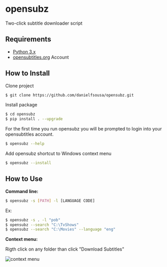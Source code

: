 # opensubz
Two-click subtitle downloader script

## Requirements
* [Python 3.x](https://www.python.org/downloads/)
* [opensubtitles.org](https://www.opensubtitles.org/newuser) Account

## How to Install
Clone project
```bash
$ git clone https://github.com/danielfsousa/opensubz.git
```

Install package
```bash
$ cd opensubz
$ pip install . --upgrade
```

For the first time you run opensubz you will be prompted to login into your opensubtitles account.
```bash
$ opensubz --help
```

Add opensubz shortcut to Windows context menu
```bash
$ opensubz --install
```

## How to Use
**Command line:**
```bash
$ opensubz -s [PATH] -l [LANGUAGE CODE]
```

Ex:
```bash
$ opensubz -s . -l "pob"
$ opensubz --search "C:\TvShows"
$ opensubz --search "C:\Movies" --language "eng"
```

**Context menu:**

Rigth click on any folder than click "Download Subtitles"

![context menu](https://cloud.githubusercontent.com/assets/11372312/23395366/f5d0ea4c-fd6c-11e6-95b8-11ce9c3990eb.png)

